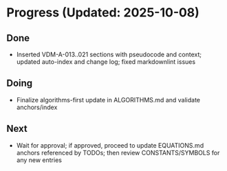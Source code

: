 # Progress (Updated: 2025-10-08)

## Done

- Inserted VDM-A-013..021 sections with pseudocode and context; updated auto-index and change log; fixed markdownlint issues

## Doing

- Finalize algorithms-first update in ALGORITHMS.md and validate anchors/index

## Next

- Wait for approval; if approved, proceed to update EQUATIONS.md anchors referenced by TODOs; then review CONSTANTS/SYMBOLS for any new entries
